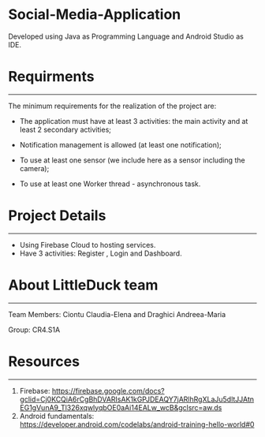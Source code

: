 # Social-Media-Application
Developed using Java as Programming Language and Android Studio as IDE.


# Requirments
-----------------
The minimum requirements for the realization of the project are:

- The application must have at least 3 activities: the main activity and at least 2 secondary activities;

- Notification management is allowed (at least one notification);

- To use at least one sensor (we include here as a sensor including the camera);

- To use at least one Worker thread - asynchronous task.

# Project Details
-------------------

- Using Firebase Cloud to hosting services.
- Have 3 activities: Register , Login and Dashboard.

# About LittleDuck team
---------------------------
Team Members: Ciontu Claudia-Elena and Draghici Andreea-Maria

Group: CR4.S1A

# Resources
---------
1. Firebase: https://firebase.google.com/docs?gclid=Cj0KCQiA6rCgBhDVARIsAK1kGPJDEAQY7jARlhRgXLaJu5dltJJAtnEG1gVunA9_Tl326xqwlyqbOE0aAi14EALw_wcB&gclsrc=aw.ds
2. Android fundamentals: https://developer.android.com/codelabs/android-training-hello-world#0
